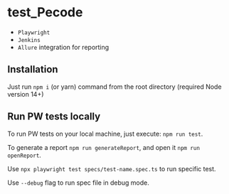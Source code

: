 # test_Pecode

* `Playwright`
* `Jenkins` 
* `Allure` integration for reporting

## Installation

Just run `npm i` (or yarn) command from the root directory (required Node version 14+)

## Run PW tests locally

To run PW tests on your local machine, just execute: ```npm run test```.

To generate a report `npm run generateReport`, and open it `npm run openReport`.

Use `npx playwright test specs/test-name.spec.ts` to run specific test.

Use `--debug` flag to run spec file in debug mode.